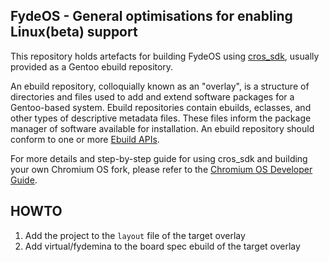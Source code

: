 ## FydeOS - General optimisations for enabling Linux(beta) support

This repository holds artefacts for building FydeOS using [cros_sdk](https://chromium.googlesource.com/chromiumos/docs/+/master/developer_guide.md#Building-Chromium-OS), usually provided as a Gentoo ebuild repository.

An ebuild repository, colloquially known as an "overlay", is a structure of directories and files used to add and extend software packages for a Gentoo-based system. Ebuild repositories contain ebuilds, eclasses, and other types of descriptive metadata files. These files inform the package manager of software available for installation. An ebuild repository should conform to one or more [Ebuild APIs](https://wiki.gentoo.org/wiki/EAPI).

For more details and step-by-step guide for using cros_sdk and building your own Chromium OS fork, please refer to the [Chromium OS Developer Guide](https://chromium.googlesource.com/chromiumos/docs/+/master/developer_guide.md).


## HOWTO

1. Add the project to the `layout` file of the target overlay
2. Add virtual/fydemina to the board spec ebuild of the target overlay
